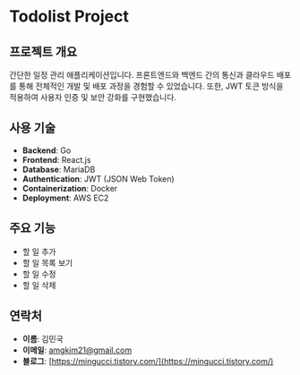 # Todolist Project

## 프로젝트 개요

간단한 일정 관리 애플리케이션입니다. 프론트엔드와 백엔드 간의 통신과 클라우드 배포를 통해 전체적인 개발 및 배포 과정을 경험할 수 있었습니다. 또한, JWT 토큰 방식을 적용하여 사용자 인증 및 보안 강화를 구현했습니다.

## 사용 기술

- **Backend**: Go
- **Frontend**: React.js
- **Database**: MariaDB
- **Authentication**: JWT (JSON Web Token)
- **Containerization**: Docker
- **Deployment**: AWS EC2

## 주요 기능

- 할 일 추가
- 할 일 목록 보기
- 할 일 수정
- 할 일 삭제

## 연락처

- **이름**: 김민국
- **이메일**: amgkim21@gmail.com
- **블로그**: [https://mingucci.tistory.com/](https://mingucci.tistory.com/)
